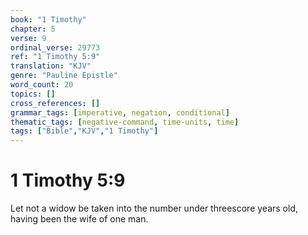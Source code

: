```yaml
---
book: "1 Timothy"
chapter: 5
verse: 9
ordinal_verse: 29773
ref: "1 Timothy 5:9"
translation: "KJV"
genre: "Pauline Epistle"
word_count: 20
topics: []
cross_references: []
grammar_tags: [imperative, negation, conditional]
thematic_tags: [negative-command, time-units, time]
tags: ["Bible","KJV","1 Timothy"]
---
```


# 1 Timothy 5:9

Let not a widow be taken into the number under threescore years old, having been the wife of one man.
